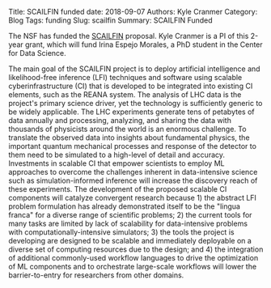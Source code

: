 Title: SCAILFIN funded
date: 2018-09-07
Authors: Kyle Cranmer
Category: Blog
Tags: funding
Slug: scailfin
Summary: SCAILFIN Funded
 
 The NSF has funded the [SCAILFIN](https://nsf.gov/awardsearch/showAward?AWD_ID=1841471&HistoricalAwards=false) proposal. Kyle Cranmer is a PI of this 2-year grant, which will fund Irina Espejo Morales, a PhD student in the Center for Data Science.

<!--
## Award Abstract
The National Science Foundation (NSF) has made significant investments in major multi-user research facilities (MMURFs), which are the foundation for a robust data-intensive science program. Extracting scientific results from these facilities involves the comparison of "real" data collected from the experiments with "synthetic" data produced from computer simulations. There is wide growing interest in using new machine learning (ML) and artificial intelligence (AI) techniques to improve the analysis of data from these facilities and improve the efficiency of the simulations. The SCAILFIN project will use recently developed algorithms and computing technologies to bring cutting-edge data analysis techniques to such facilities, starting with the data from the international Large Hadron Collider. One result of these advancements will be that research groups at smaller academic institutions will more easily be able to access to the necessary computing resources which are often only available at larger institutions. Removing access barriers to such resources democratizes them, which is key to developing a diverse workforce. This effort will also contribute to workforce development through alignment of high-energy physics data analysis tools with industry computing standards and by training students in high-value data science skills.
-->

The main goal of the SCAILFIN project is to deploy artificial intelligence and likelihood-free inference (LFI) techniques and software using scalable cyberinfrastructure (CI) that is developed to be integrated into existing CI elements, such as the REANA system. The analysis of LHC data is the project's primary science driver, yet the technology is sufficiently generic to be widely applicable. The LHC experiments generate tens of petabytes of data annually and processing, analyzing, and sharing the data with thousands of physicists around the world is an enormous challenge. To translate the observed data into insights about fundamental physics, the important quantum mechanical processes and response of the detector to them need to be simulated to a high-level of detail and accuracy. Investments in scalable CI that empower scientists to employ ML approaches to overcome the challenges inherent in data-intensive science such as simulation-informed inference will increase the discovery reach of these experiments. The development of the proposed scalable CI components will catalyze convergent research because 1) the abstract LFI problem formulation has already demonstrated itself to be the "lingua franca" for a diverse range of scientific problems; 2) the current tools for many tasks are limited by lack of scalability for data-intensive problems with computationally-intensive simulators; 3) the tools the project is developing are designed to be scalable and immediately deployable on a diverse set of computing resources due to the design; and 4) the integration of additional commonly-used workflow languages to drive the optimization of ML components and to orchestrate large-scale workflows will lower the barrier-to-entry for researchers from other domains.
